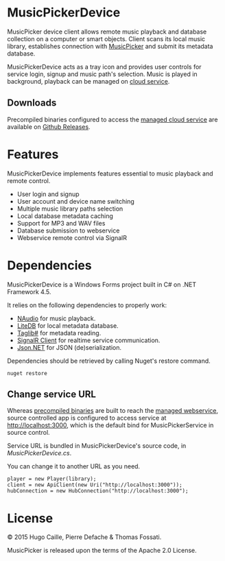 # MusicPickerDevice
MusicPicker device client allows remote music playback and database collection on a computer or smart objects.
Client scans its local music library, establishes connection with 
[MusicPicker](https://github.com/hugoatease/musicpicker) and submit its metadata database.

MusicPickerDevice acts as a tray icon and provides user controls for service login, signup and music path's selection.
Music is played in background, playback can be managed on [cloud service](http://nodepicker.cloudapp.net).

Downloads
---------
Precompiled binaries configured to access the [managed cloud service](http://nodepicker.cloudapp.net)
are available on [Github Releases](https://github.com/hugoatease/MusicPickerDevice/releases).

Features
==========
MusicPickerDevice implements features essential to music playback and remote control.

- User login and signup
- User account and device name switching
- Multiple music library paths selection
- Local database metadata caching
- Support for MP3 and WAV files
- Database submission to webservice
- Webservice remote control via SignalR

Dependencies
============
MusicPickerDevice is a Windows Forms project built in C# on .NET Framework 4.5.

It relies on the following dependencies to properly work:

- [NAudio](https://github.com/naudio/NAudio) for music playback.
- [LiteDB](https://github.com/mbdavid/LiteDB) for local metadata database.
- [Taglib#](https://github.com/mono/taglib-sharp) for metadata reading.
- [SignalR Client](https://github.com/SignalR/SignalR/) for realtime service communication.
- [Json.NET](https://github.com/JamesNK/Newtonsoft.Json) for JSON (de)serialization.

Dependencies should be retrieved by calling Nuget's restore command.

    nuget restore

Change service URL
------------------
Whereas [precompiled binaries](https://github.com/hugoatease/MusicPickerDevice/releases) are built to
reach the [managed webservice](http://nodepicker.cloudapp.net), source controlled app is configured to
access service at [http://localhost:3000](http://localhost:3000), which is the default bind for MusicPickerService
in source control.

Service URL is bundled in MusicPickerDevice's source code, in *MusicPickerDevice.cs*. 

You can change it to another URL as you need.

    player = new Player(library);
    client = new ApiClient(new Uri("http://localhost:3000"));
    hubConnection = new HubConnection("http://localhost:3000");

License
===========
© 2015 Hugo Caille, Pierre Defache & Thomas Fossati. 

MusicPicker is released upon the terms of the Apache 2.0 License.
